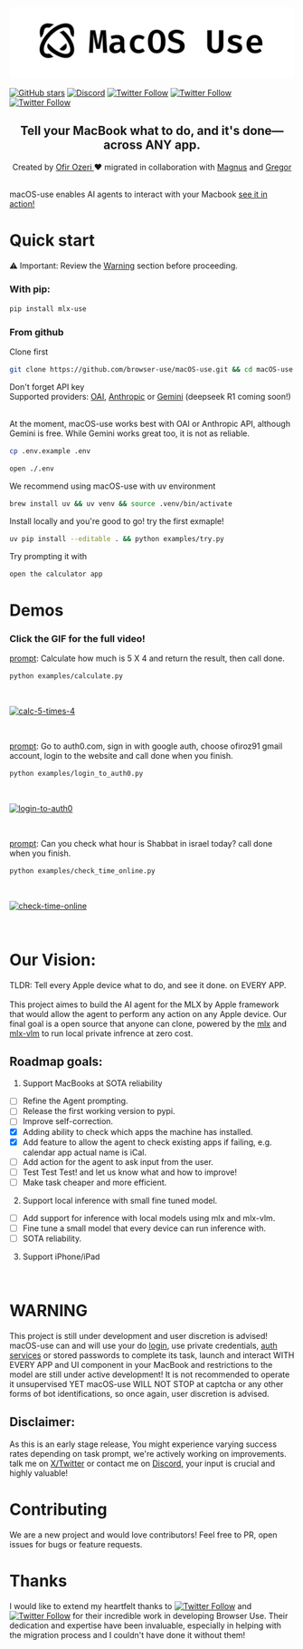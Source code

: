 <picture>
  <img alt="Shows a black Browser Use Logo in light color mode and a white one in dark color mode." src="./static/macos-use.png"  width="full">
</picture>

<br/>

[![GitHub stars](https://img.shields.io/github/stars/browser-use/macOS-use?style=social)](https://github.com/browser-use/macOS-use/stargazers)
[![Discord](https://img.shields.io/discord/1303749220842340412?color=7289DA&label=Discord&logo=discord&logoColor=white)](https://link.browser-use.com/discord)
[![Twitter Follow](https://img.shields.io/twitter/follow/OfirOzeri?style=social)](https://x.com/OfirOzeri)
[![Twitter Follow](https://img.shields.io/twitter/follow/Gregor?style=social)](https://x.com/gregpr07)
[![Twitter Follow](https://img.shields.io/twitter/follow/Magnus?style=social)](https://x.com/mamagnus00)

<div align="center">
  <h2>Tell your MacBook what to do, and it's done—across ANY app.</h2>
  Created by <a href="https://x.com/OfirOzeri">Ofir Ozeri </a>♥️ migrated in collaboration with <a href="https://x.com/mamagnus00">Magnus</a> and <a href="https://x.com/gregpr07">Gregor</a><br> 
</div>
<br>

macOS-use enables AI agents to interact with your Macbook [see it in action!](#demos)

# Quick start

⚠️ Important: Review the [Warning](#warning) section before proceeding. <br>

### With pip:

```bash
pip install mlx-use
```

### From github

Clone first
<br>

```bash
git clone https://github.com/browser-use/macOS-use.git && cd macOS-use
```

Don't forget API key <br>Supported providers: [OAI](https://platform.openai.com/docs/quickstart), [Anthropic](https://docs.anthropic.com/en/api/admin-api/apikeys/get-api-key) or [Gemini](https://ai.google.dev/gemini-api/docs/api-key) (deepseek R1 coming soon!)

<br> At the moment, macOS-use works best with OAI or Anthropic API, although Gemini is free. While Gemini works great too, it is not as reliable.
<br>

```bash
cp .env.example .env
```

```bash
open ./.env
```

We recommend using macOS-use with uv environment
<br>

```bash
brew install uv && uv venv && source .venv/bin/activate
```

Install locally and you're good to go! try the first exmaple!
<br>

```bash
uv pip install --editable . && python examples/try.py

```

Try prompting it with

```bash
open the calculator app
```

# Demos

<h3> Click the GIF for the full video! </h3>

[prompt](https://github.com/browser-use/macOS-use/blob/main/examples/calculate.py): Calculate how much is 5 X 4 and return the result, then call done.

```bash
python examples/calculate.py

```

<br>

[![calc-5-times-4](https://github.com/browser-use/macOS-use/blob/main/static/calc-5-X-4.gif "Click the GIF for full video!")](https://x.com/OfirOzeri/status/1883110905665433681)

<br/>

[prompt](https://github.com/browser-use/macOS-use/blob/main/examples/login_to_auth0.py): Go to auth0.com, sign in with google auth, choose ofiroz91 gmail account, login to the website and call done when you finish.

```bash
python examples/login_to_auth0.py
```

 <br>

[![login-to-auth0](https://github.com/browser-use/macOS-use/blob/main/static/login-to-auth0.gif "Click for full video")](https://x.com/OfirOzeri/status/1883455599423434966)

<br/>

[prompt](https://github.com/browser-use/macOS-use/blob/main/examples/check_time_online.py): Can you check what hour is Shabbat in israel today? call done when you finish.

```bash
python examples/check_time_online.py
```

<br>

[![check-time-online](https://github.com/browser-use/macOS-use/blob/main/static/check-time-online.gif "Click for full video")](https://x.com/OfirOzeri/status/1883109604416278552)

<br>

# Our Vision:

TLDR: Tell every Apple device what to do, and see it done. on EVERY APP.
<br><br>
This project aimes to build the AI agent for the MLX by Apple framework that would allow the agent to perform any action on any Apple device. Our final goal is a open source that anyone can clone, powered by the [mlx](https://github.com/ml-explore/mlx) and [mlx-vlm](https://github.com/Blaizzy/mlx-vlm) to run local private infrence at zero cost.

## Roadmap goals:

1. Support MacBooks at SOTA reliability

- [ ] Refine the Agent prompting.
- [ ] Release the first working version to pypi.
- [ ] Improve self-correction.
- [x] Adding ability to check which apps the machine has installed.
- [x] Add feature to allow the agent to check existing apps if failing, e.g. calendar app actual name is iCal.
- [ ] Add action for the agent to ask input from the user.
- [ ] Test Test Test! and let us know what and how to improve!
- [ ] Make task cheaper and more efficient.

2. Support local inference with small fine tuned model.

- [ ] Add support for inference with local models using mlx and mlx-vlm.
- [ ] Fine tune a small model that every device can run inference with.
- [ ] SOTA reliability.

3. Support iPhone/iPad

<br>

# WARNING

This project is still under development and user discretion is advised!
macOS-use can and will use your do [login](#demos), use private credentials, [auth services](https://github.com/browser-use/macOS-use/blob/main/examples/login_to_auth0.py) or stored passwords to complete its task, launch and interact WITH EVERY APP and UI component in your MacBook and restrictions to the model are still under active development! It is not recommended to operate it unsupervised YET
macOS-use WILL NOT STOP at captcha or any other forms of bot identifications, so once again, user discretion is advised.

## Disclaimer:

As this is an early stage release, You might experience varying success rates depending on task prompt, we're actively working on improvements. <br> talk me on [X/Twitter](https://x.com/OfirOzeri) or contact me on [Discord](https://link.browser-use.com/discord), your input is crucial and highly valuable!<br>

# Contributing

We are a new project and would love contributors! Feel free to PR, open issues for bugs or feature requests.

# Thanks

I would like to extend my heartfelt thanks to [![Twitter Follow](https://img.shields.io/twitter/follow/Gregor?style=social)](https://x.com/gregpr07) and [![Twitter Follow](https://img.shields.io/twitter/follow/Magnus?style=social)](https://x.com/mamagnus00) for their incredible work in developing Browser Use. Their dedication and expertise have been invaluable, especially in helping with the migration process and I couldn't have done it without them!
